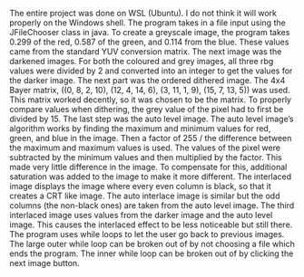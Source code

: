 The entire project was done on WSL (Ubuntu). I do not think it will work properly on the
Windows shell. The program takes in a file input using the JFileChooser class in java. To create a
greyscale image, the program takes 0.299 of the red, 0.587 of the green, and 0.114 from the blue.
These values came from the standard YUV conversion matrix. The next image was
the darkened images. For both the coloured and grey images, all three rbg values were divided by
2 and converted into an integer to get the values for the darker image. The next part was the
ordered dithered image. The 4x4 Bayer matrix, ((0, 8, 2, 10), (12, 4, 14,
6), (3, 11, 1, 9), (15, 7, 13, 5)) was used. This matrix worked decently, so it was chosen to be the matrix.
To properly compare values when dithering, the grey value of the pixel had to first be divided by
15. The last step was the auto level image. The auto level image’s algorithm works by finding the
maximum and minimum values for red, green, and blue in the image. Then a factor of 255 / the
difference between the maximum and maximum values is used. The values of the pixel were
subtracted by the minimum values and then multiplied by the factor. This made very little
difference in the image. To compensate for this, additional saturation was added to the image to
make it more different. The interlaced image displays the image where every even column is black, so that it creates a CRT like image. The auto interlace image is similar but the odd columns (the non-black ones) are taken from the auto level image. The third interlaced image uses values from the darker image and the auto level image. This causes the interlaced effect to be less noticeable but still there.
The program uses while loops to let the user go back to previous images.
The large outer while loop can be broken out of by not choosing a file which ends the program.
The inner while loop can be broken out of by clicking the next image button.
